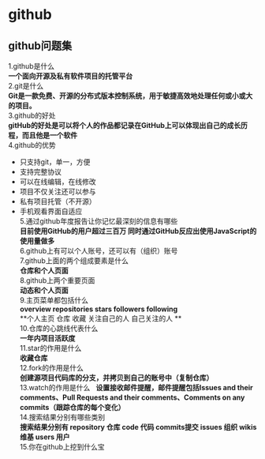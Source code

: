 # github
## github问题集  
 1.github是什么   
**一个面向开源及私有软件项目的托管平台**  
 2.git是什么  
**Git是一款免费、开源的分布式版本控制系统，用于敏捷高效地处理任何或小或大的项目。**  
 3.github的好处  
**gitHub的好处是可以将个人的作品都记录在GitHub上可以体现出自己的成长历程，而且他是一个软件**  
 4.github的优势  
+ 只支持git，单一，方便  
+ 支持完整协议  
+ 可以在线编辑，在线修改  
+ 项目不仅关注还可以参与  
+ 私有项目托管（不开源）  
+ 手机观看界面自适应  
5.通过github年度报告让你记忆最深刻的信息有哪些  
 **目前使用GitHub的用户超过三百万 同时通过GitHub反应出使用JavaScript的使用量做多**  
6.github上有可以个人账号，还可以有（组织）账号  
7.github上面的两个组成要素是什么  
 **仓库和个人页面**  
8.github上两个重要页面  
 **动态和个人页面**  
9.主页菜单都包括什么  
 **overview repositories stars followers following**  
 **个人主页 仓库          收藏   关注自己的人 自己关注的人  **  
10.仓库的心跳线代表什么  
 **一年内项目活跃度**  
11.star的作用是什么  
 **收藏仓库**  
12.fork的作用是什么  
 **创建源项目代码库的分支，并拷贝到自己的账号中（复制仓库）**  
13.watch的作用是什么  
  **设置接收邮件提醒，邮件提醒包括Issues and their comments、Pull Requests and their comments、Comments on any commits（跟踪仓库的每个变化）**  
14.搜索结果分别有哪些类别  
 **搜索结果分别有 repository 仓库 code 代码 commits提交 issues 组织 wikis维基 users 用户**  
15.你在github上挖到什么宝  
